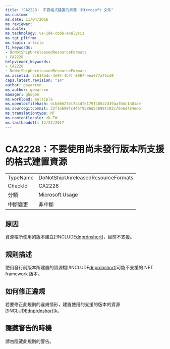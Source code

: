 ```yaml
---
title: "CA2228： 不要格式建置的資源 |Microsoft 文件"
ms.custom: 
ms.date: 11/04/2016
ms.reviewer: 
ms.suite: 
ms.technology: vs-ide-code-analysis
ms.tgt_pltfrm: 
ms.topic: article
f1_keywords:
- DoNotShipUnreleasedResourceFormats
- CA2228
helpviewer_keywords:
- CA2228
- DoNotShipUnreleasedResourceFormats
ms.assetid: 2c614edc-4e94-4b4f-8067-eea677a75cd9
caps.latest.revision: "14"
author: gewarren
ms.author: gewarren
manager: ghogen
ms.workload: multiple
ms.openlocfilehash: dcbd6627e17a4dfe179f485a2439aaf04c1a01ae
ms.sourcegitcommit: 32f1a690fc445f9586d53698fc82c7debd784eeb
ms.translationtype: MT
ms.contentlocale: zh-TW
ms.lasthandoff: 12/22/2017
---
```

# <a name="ca2228-do-not-ship-unreleased-resource-formats"></a>CA2228：不要使用尚未發行版本所支援的格式建置資源
|||  
|-|-|  
|TypeName|DoNotShipUnreleasedResourceFormats|  
|CheckId|CA2228|  
|分類|Microsoft.Usage|  
|中斷變更|非中斷|  
  
## <a name="cause"></a>原因  
 資源檔所使用的版本建立[!INCLUDE[dnprdnshort](../code-quality/includes/dnprdnshort_md.md)]，目前不支援。  
  
## <a name="rule-description"></a>規則描述  
 使用發行前版本所建置的資源檔[!INCLUDE[dnprdnshort](../code-quality/includes/dnprdnshort_md.md)]可能不支援的.NET framework 版本。  
  
## <a name="how-to-fix-violations"></a>如何修正違規  
 若要修正此規則的違規情形，建置使用的支援的版本的資源[!INCLUDE[dnprdnshort](../code-quality/includes/dnprdnshort_md.md)]k。  
  
## <a name="when-to-suppress-warnings"></a>隱藏警告的時機  
 請勿隱藏此規則的警告。